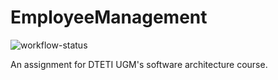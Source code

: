 # EmployeeManagement
![workflow-status](https://github.com/gldnpz17/EmployeeManagement/blob/master/.github/workflows/dotnet.yml/badge.svg)

An assignment for DTETI UGM's software architecture course.
